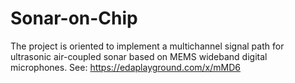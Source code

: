 # Sonar-on-Chip
The project is oriented to implement a multichannel signal path for ultrasonic air-coupled sonar based on MEMS wideband digital microphones.
See: https://edaplayground.com/x/mMD6

